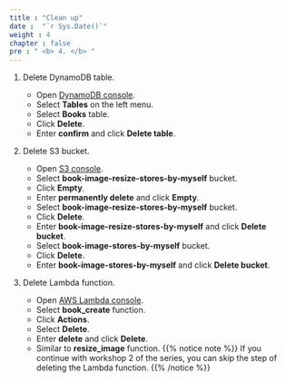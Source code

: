 ```yaml
---
title : "Clean up"
date :  "`r Sys.Date()`" 
weight : 4
chapter : false
pre : " <b> 4. </b> "
---
```

1. Delete DynamoDB table.
    - Open [DynamoDB console](https://ap-southeast-2.console.aws.amazon.com/dynamodbv2/home?region=ap-southeast-2#dashboard).
    - Select **Tables** on the left menu.
    - Select **Books** table.
    - Click **Delete**.
    - Enter **confirm** and click **Delete table**.

2. Delete S3 bucket.
    - Open [S3 console](https://s3.console.aws.amazon.com/s3/buckets?region=ap-southeast-2).
    - Select **book-image-resize-stores-by-myself** bucket.
    - Click **Empty**.
    - Enter **permanently delete** and click **Empty**.
    - Select **book-image-resize-stores-by-myself** bucket.
    - Click **Delete**.
    - Enter **book-image-resize-stores-by-myself** and click **Delete bucket**.
    - Select **book-image-stores-by-myself** bucket.
    - Click **Delete**.
    - Enter **book-image-stores-by-myself** and click **Delete bucket**.

3. Delete Lambda function.
    - Open [AWS Lambda console](https://ap-southeast-2.console.aws.amazon.com/lambda/home?region=ap-southeast-2#/functions).
    - Select **book_create** function.
    - Click **Actions**.
    - Select **Delete**.
    - Enter **delete** and click **Delete**.
    - Similar to **resize_image** function.
{{% notice note %}}
If you continue with workshop 2 of the series, you can skip the step of deleting the Lambda function.
{{% /notice %}}